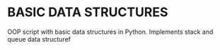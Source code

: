 # BASIC DATA STRUCTURES 

<p> OOP script with basic data structures in Python. Implements stack and queue data structuref</p>

